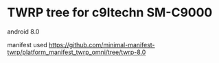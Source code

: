 # TWRP tree for c9ltechn SM-C9000

android 8.0

manifest used
https://github.com/minimal-manifest-twrp/platform_manifest_twrp_omni/tree/twrp-8.0
